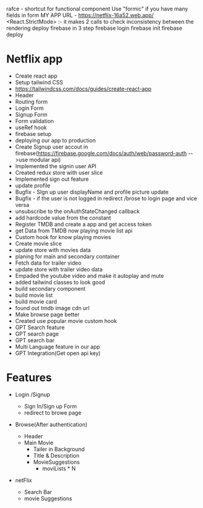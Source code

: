 rafce - shortcut for functional component
Use "formic" if you have many fields in form
MY APP URL - https://netflix-16a52.web.app/
<React.StrictMode> :- it makes 2 calls to check inconsistency between the rendering
deploy firebase in 3 step
firebase login
firebase init
firebase deploy

# Netflix app
- Create react app
- Setup tailwind CSS
- https://tailwindcss.com/docs/guides/create-react-app
- Header
- Routing form
- Login Form
- Signup Form
- Form validation
- useRef hook
- firebase setup
- deploying our app to production
- Create Signup user accout in firebase(https://firebase.google.com/docs/auth/web/password-auth  -->use modular api)
- Implemented the signin user API
- Created redux store with user slice
- Implemented sign out feature
- update profile
-  Bugfix - SIgn up user displayName and profile picture update
- Bugfix - if the user is not logged in redirect /brose to login page and vice versa
- unsubscribe to the onAuthStateChanged callback
- add hardcode value from the constant  
- Register TMDB and create a app and get access token
- get Data from TMDB now playing  movie list api
- Custom hook for know playing movies
- Create movie slice
- update store with movies data
- planing for main and secondary container
- Fetch data for trailer video
- update store with trailer video data
- Empaded the youtube video and make it autoplay and mute
- added tailwind classes to look good
- build secondary component
- build movie list
- build movie card
- found out tmdb image cdn url
- Make browse page better
- Created use popular movie custom hook
- GPT Search feature
- GPT search page
- GPT search bar
- Multi Language feature in our app
- GPT Integration(Get open api key)

 # Features
 - Login /Signup 
    - Sign In/Sign up Form
    - redirect to browe page
 - Browse(After authentication)
    - Header
    - Main Movie
        - Tailer in Background
        - Title & Description
        - MovieSuggestions
            - moviLists * N

  - netFlix
      - Search Bar
      - movie Suggestions


